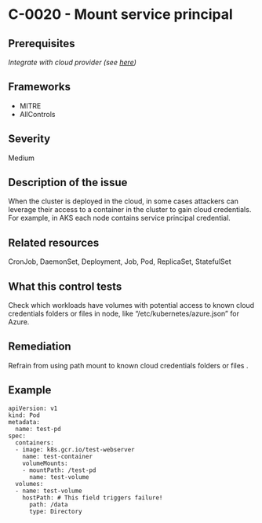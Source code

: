 # C-0020 - Mount service principal

## Prerequisites
 *Integrate with cloud provider (see [here](https://hub.armosec.io/docs/kubescape-integration-with-cloud-providers))*
 
## Frameworks
* MITRE
* AllControls
 
## Severity
Medium

## Description of the issue
When the cluster is deployed in the cloud, in some cases attackers can leverage their access to a container in the cluster to gain cloud credentials. For example, in AKS each node contains service principal credential.
 
## Related resources
CronJob, DaemonSet, Deployment, Job, Pod, ReplicaSet, StatefulSet
 
## What this control tests 
Check which workloads have volumes with potential access to known cloud credentials folders or files in node, like “/etc/kubernetes/azure.json” for Azure.
 
## Remediation
Refrain from using path mount to known cloud credentials folders or files .
 
## Example
```
apiVersion: v1
kind: Pod
metadata:
  name: test-pd
spec:
  containers:
  - image: k8s.gcr.io/test-webserver
    name: test-container
    volumeMounts:
    - mountPath: /test-pd
      name: test-volume
  volumes:
  - name: test-volume
    hostPath: # This field triggers failure!
      path: /data
      type: Directory

```
